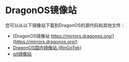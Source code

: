 # DragonOS镜像站

您可以从以下镜像站下载到DragonOS的源代码和其他文件：

- [DragonOS镜像站 https://mirrors.dragonos.org/](https://mirrors.dragonos.org/)
- [DragonOS国内镜像站 (RinGoTek)](https://mirrors.RinGoTek.cn)
- [git镜像站](https://git.mirrors.dragonos.org/)
